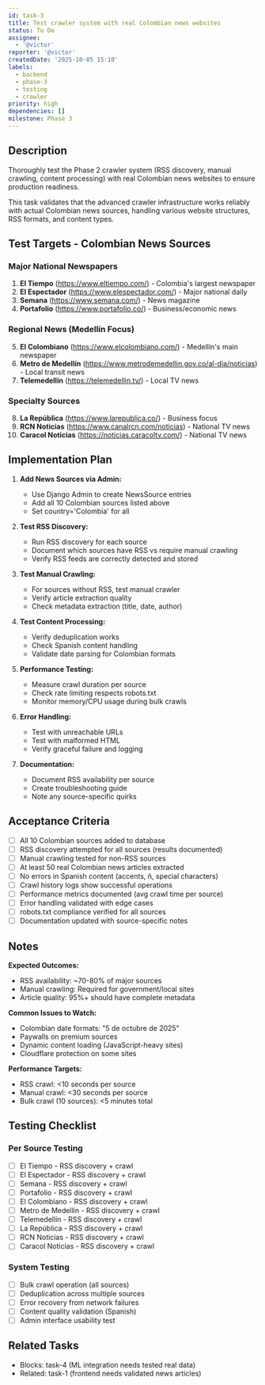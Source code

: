 ```yaml
---
id: task-3
title: Test crawler system with real Colombian news websites
status: To Do
assignee:
  - '@victor'
reporter: '@victor'
createdDate: '2025-10-05 15:10'
labels:
  - backend
  - phase-3
  - testing
  - crawler
priority: high
dependencies: []
milestone: Phase 3
---
```


## Description

Thoroughly test the Phase 2 crawler system (RSS discovery, manual crawling, content processing) with real Colombian news websites to ensure production readiness.

This task validates that the advanced crawler infrastructure works reliably with actual Colombian news sources, handling various website structures, RSS formats, and content types.

## Test Targets - Colombian News Sources

### Major National Newspapers
1. **El Tiempo** (https://www.eltiempo.com/) - Colombia's largest newspaper
2. **El Espectador** (https://www.elespectador.com/) - Major national daily
3. **Semana** (https://www.semana.com/) - News magazine
4. **Portafolio** (https://www.portafolio.co/) - Business/economic news

### Regional News (Medellín Focus)
5. **El Colombiano** (https://www.elcolombiano.com/) - Medellín's main newspaper
6. **Metro de Medellín** (https://www.metrodemedellin.gov.co/al-dia/noticias) - Local transit news
7. **Telemedellín** (https://telemedellin.tv/) - Local TV news

### Specialty Sources
8. **La República** (https://www.larepublica.co/) - Business focus
9. **RCN Noticias** (https://www.canalrcn.com/noticias) - National TV news
10. **Caracol Noticias** (https://noticias.caracoltv.com/) - National TV news

## Implementation Plan

1. **Add News Sources via Admin:**
   - Use Django Admin to create NewsSource entries
   - Add all 10 Colombian sources listed above
   - Set country='Colombia' for all

2. **Test RSS Discovery:**
   - Run RSS discovery for each source
   - Document which sources have RSS vs require manual crawling
   - Verify RSS feeds are correctly detected and stored

3. **Test Manual Crawling:**
   - For sources without RSS, test manual crawler
   - Verify article extraction quality
   - Check metadata extraction (title, date, author)

4. **Test Content Processing:**
   - Verify deduplication works
   - Check Spanish content handling
   - Validate date parsing for Colombian formats

5. **Performance Testing:**
   - Measure crawl duration per source
   - Check rate limiting respects robots.txt
   - Monitor memory/CPU usage during bulk crawls

6. **Error Handling:**
   - Test with unreachable URLs
   - Test with malformed HTML
   - Verify graceful failure and logging

7. **Documentation:**
   - Document RSS availability per source
   - Create troubleshooting guide
   - Note any source-specific quirks

## Acceptance Criteria

- [ ] All 10 Colombian sources added to database
- [ ] RSS discovery attempted for all sources (results documented)
- [ ] Manual crawling tested for non-RSS sources
- [ ] At least 50 real Colombian news articles extracted
- [ ] No errors in Spanish content (accents, ñ, special characters)
- [ ] Crawl history logs show successful operations
- [ ] Performance metrics documented (avg crawl time per source)
- [ ] Error handling validated with edge cases
- [ ] robots.txt compliance verified for all sources
- [ ] Documentation updated with source-specific notes

## Notes

**Expected Outcomes:**
- RSS availability: ~70-80% of major sources
- Manual crawling: Required for government/local sites
- Article quality: 95%+ should have complete metadata

**Common Issues to Watch:**
- Colombian date formats: "5 de octubre de 2025"
- Paywalls on premium sources
- Dynamic content loading (JavaScript-heavy sites)
- Cloudflare protection on some sites

**Performance Targets:**
- RSS crawl: <10 seconds per source
- Manual crawl: <30 seconds per source
- Bulk crawl (10 sources): <5 minutes total

## Testing Checklist

### Per Source Testing
- [ ] El Tiempo - RSS discovery + crawl
- [ ] El Espectador - RSS discovery + crawl
- [ ] Semana - RSS discovery + crawl
- [ ] Portafolio - RSS discovery + crawl
- [ ] El Colombiano - RSS discovery + crawl
- [ ] Metro de Medellín - RSS discovery + crawl
- [ ] Telemedellín - RSS discovery + crawl
- [ ] La República - RSS discovery + crawl
- [ ] RCN Noticias - RSS discovery + crawl
- [ ] Caracol Noticias - RSS discovery + crawl

### System Testing
- [ ] Bulk crawl operation (all sources)
- [ ] Deduplication across multiple sources
- [ ] Error recovery from network failures
- [ ] Content quality validation (Spanish)
- [ ] Admin interface usability test

## Related Tasks

- Blocks: task-4 (ML integration needs tested real data)
- Related: task-1 (frontend needs validated news articles)
